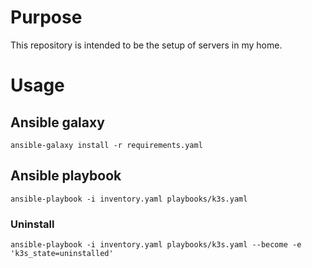 # Purpose
This repository is intended to be the setup of servers in my home.

# Usage

## Ansible galaxy
    ansible-galaxy install -r requirements.yaml

## Ansible playbook
    ansible-playbook -i inventory.yaml playbooks/k3s.yaml

### Uninstall
    ansible-playbook -i inventory.yaml playbooks/k3s.yaml --become -e 'k3s_state=uninstalled'